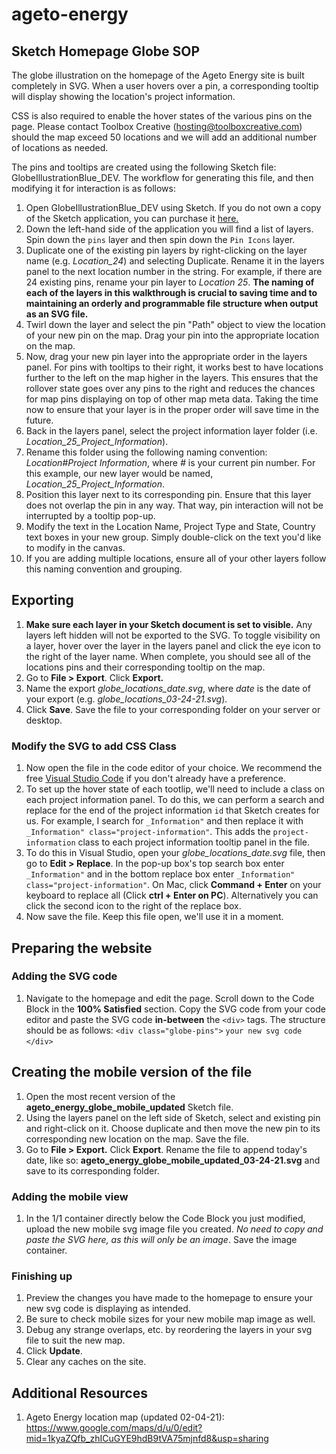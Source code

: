 # ageto-energy
## Sketch Homepage Globe SOP
The globe illustration on the homepage of the Ageto Energy site is built completely in SVG. When a user hovers over a pin, a corresponding tooltip will display showing the location's project information.

CSS is also required to enable the hover states of the various pins on the page. Please contact Toolbox Creative (hosting@toolboxcreative.com) should the map exceed 50 locations and we will add an additional number of locations as needed.

The pins and tooltips are created using the following Sketch file: GlobeIllustrationBlue_DEV. The workflow for generating this file, and then modifying it for interaction is as follows:
1. Open GlobeIllustrationBlue_DEV using Sketch. If you do not own a copy of the Sketch application, you can purchase it [here.](https://www.sketch.com/)
2. Down the left-hand side of the application you will find a list of layers. Spin down the `pins` layer and then spin down the `Pin Icons` layer.  
3. Duplicate one of the existing pin layers by right-clicking on the layer name (e.g. _Location_24_) and selecting Duplicate. Rename it in the layers panel to the next location number in the string. For example, if there are 24 existing pins, rename your pin layer to _Location 25_. **The naming of each of the layers in this walkthrough is crucial to saving time and to maintaining an orderly and programmable file structure when output as an SVG file.**
4. Twirl down the layer and select the pin "Path" object to view the location of your new pin on the map. Drag your pin into the appropriate location on the map.
5. Now, drag your new pin layer into the appropriate order in the layers panel. For pins with tooltips to their right, it works best to have locations further to the left on the map higher in the layers. This ensures that the rollover state goes over any pins to the right and reduces the chances for map pins displaying on top of other map meta data. Taking the time now to ensure that your layer is in the proper order will save time in the future.
6. Back in the layers panel, select the project information layer folder (i.e. _Location_25_Project_Information_).
10. Rename this folder using the following naming convention: _Location_#_Project Information_, where _#_ is your current pin number. For this example, our new layer would be named, _Location_25_Project_Information_.
11. Position this layer next to its corresponding pin. Ensure that this layer does not overlap the pin in any way. That way, pin interaction will not be interrupted by a tooltip pop-up.
12. Modify the text in the Location Name, Project Type and State, Country text boxes in your new group. Simply double-click on the text you'd like to modify in the canvas.
13. If you are adding multiple locations, ensure all of your other layers follow this naming convention and grouping.

## Exporting
1. **Make sure each layer in your Sketch document is set to visible.** Any layers left hidden will not be exported to the SVG. To toggle visibility on a layer, hover over the layer in the layers panel and click the eye icon to the right of the layer name. When complete, you should see all of the locations pins and their corresponding tooltip on the map.
2. Go to **File > Export**. Click **Export.**
3. Name the export _globe_locations_date.svg_, where _date_ is the date of your export (e.g. _globe_locations_03-24-21.svg_).
4. Click **Save**. Save the file to your corresponding folder on your server or desktop.

### Modify the SVG to add CSS Class
1. Now open the file in the code editor of your choice. We recommend the free [Visual Studio Code](https://code.visualstudio.com/) if you don't already have a preference.
1. To set up the hover state of each tootlip, we'll need to include a class on each project information panel. To do this, we can perform a search and replace for the end of the project information `id` that Sketch creates for us. For example, I search for `_Information"` and then replace it with `_Information" class="project-information"`. This adds the `project-information` class to each project information tooltip panel in the file. 
2. To do this in Visual Studio, open your _globe_locations_date.svg_ file, then go to **Edit > Replace**. In the pop-up box's top search box enter `_Information"` and in the bottom replace box enter `_Information" class="project-information"`. On Mac, click **Command + Enter** on your keyboard to replace all (Click **ctrl + Enter on PC**). Alternatively you can click the second icon to the right of the replace box.  
3. Now save the file. Keep this file open, we'll use it in a moment.


## Preparing the website
### Adding the SVG code
1. Navigate to the homepage and edit the page. Scroll down to the Code Block in the **100% Satisfied** section. Copy the SVG code from your code editor and paste the SVG code **in-between** the `<div>` tags. The structure should be as follows:
`<div class="globe-pins">`
`your new svg code`
`</div>`


## Creating the mobile version of the file
1. Open the most recent version of the **ageto_energy_globe_mobile_updated** Sketch file. 
1. Using the layers panel on the left side of Sketch, select and existing pin and right-click on it. Choose duplicate and then move the new pin to its corresponding new location on the map. Save the file. 
2. Go to **File > Export.** Click **Export**. Rename the file to append today's date, like so: **ageto_energy_globe_mobile_updated_03-24-21.svg** and save to its corresponding folder.

### Adding the mobile view
1. In the 1/1 container directly below the Code Block you just modified, upload the new mobile svg image file you created. *No need to copy and paste the SVG here, as this will only be an image*. Save the image container.

### Finishing up
1. Preview the changes you have made to the homepage to ensure your new svg code is displaying as intended. 
1. Be sure to check mobile sizes for your new mobile map image as well. 
1. Debug any strange overlaps, etc. by reordering the layers in your svg file to suit the new map. 
1. Click **Update**. 
1. Clear any caches on the site. 

## Additional Resources
1. Ageto Energy location map (updated 02-04-21): https://www.google.com/maps/d/u/0/edit?mid=1kyaZQfb_zhICuGYE9hdB9tVA75mjnfd8&usp=sharing
